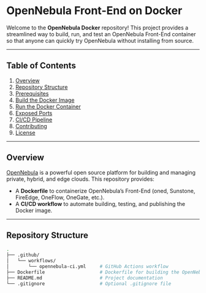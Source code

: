 # OpenNebula Front-End on Docker

Welcome to the **OpenNebula Docker** repository! This project provides a streamlined way to build, run, and test an OpenNebula Front-End container so that anyone can quickly try OpenNebula without installing from source.

---

## Table of Contents

1. [Overview](#overview)  
2. [Repository Structure](#repository-structure)  
3. [Prerequisites](#prerequisites)  
4. [Build the Docker Image](#build-the-docker-image)  
5. [Run the Docker Container](#run-the-docker-container)  
6. [Exposed Ports](#exposed-ports)  
7. [CI/CD Pipeline](#cicd-pipeline)  
8. [Contributing](#contributing)  
9. [License](#license)  

---

## Overview

[OpenNebula](https://opennebula.io/) is a powerful open source platform for building and managing private, hybrid, and edge clouds. This repository provides:

- A **Dockerfile** to containerize OpenNebula’s Front-End (oned, Sunstone, FireEdge, OneFlow, OneGate, etc.).  
- A **CI/CD workflow** to automate building, testing, and publishing the Docker image.

---

## Repository Structure

```bash
.
├── .github/
│   └── workflows/
│       └── opennebula-ci.yml     # GitHub Actions workflow
├── Dockerfile                    # Dockerfile for building the OpenNebula Front-End image
├── README.md                     # Project documentation
└── .gitignore                    # Optional .gitignore file
